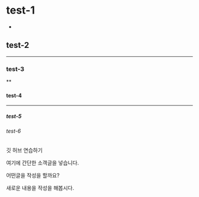 # test-1
-
## test-2
---
### test-3
**
#### test-4
***
##### test-5

###### test-6

깃 허브 연습하기

여기에 간단한 소객글을 넣습니다.

어떤글을 작성을 할까요?

새로운 내용을 작성을 해봅시다.
